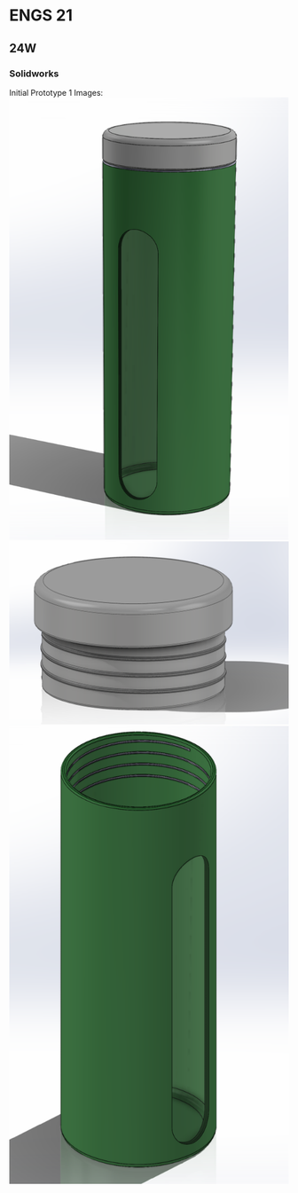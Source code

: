 # ENGS 21
## 24W
### Solidworks
Initial Prototype 1 Images:
![fullview](imgs/fullview.png)
![cap](imgs/cap.png)
![bottlenocap](imgs/bottlenocap.png)
